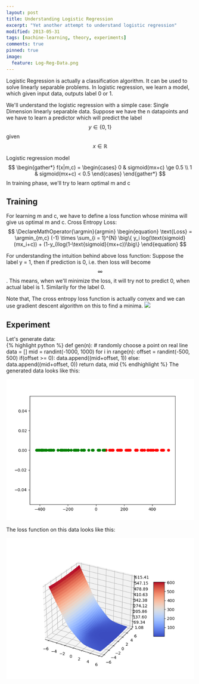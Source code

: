 ```yaml
---
layout: post
title: Understanding Logistic Regression 
excerpt: "Yet another attempt to understand logistic regression"
modified: 2013-05-31
tags: [machine-learning, theory, experiments]
comments: true
pinned: true
image:
  feature: Log-Reg-Data.png 
---
```

Logistic Regression is actually a classification algorithm. It can be used to solve linearly separable problems. In logistic regression, we learn a model, which given input data, outputs label 0 or 1.

We'll understand the logistic regression with a simple case: Single Dimension linearly separable data. Suppose we have the n datapoints and we have to learn a predictor which will predict the label $$y \in \{0, 1\}$$ given $$x \in \mathbb{R}$$

Logistic regression model 
$$
\begin{gather*}
f(x|m,c) = 
\begin{cases}
  0 & sigmoid(mx+c) \ge 0.5 \\
  1 & sigmoid(mx+c) < 0.5
\end{cases}
\end{gather*}
$$
In training phase, we'll try to learn optimal m and c

## Training
For learning m and c, we have to define a loss function whose minima will give us optimal m and c. 
Cross Entropy Loss:
$$
\DeclareMathOperator{\argmin}{argmin}
\begin{equation}
\text{Loss} = \argmin_{m,c} (-1) \times \sum_{i = 1}^{N} \big\{ y_i log(\text{sigmoid}(mx_i+c)) + (1-y_i)log(1-\text{sigmoid}(mx+c))\big\}
\end{equation}
$$

For understanding the intuition behind above loss function: Suppose the label y = 1, then if prediction is 0, i.e. then loss will become $$\infty$$. This means, when we'll minimize the loss, it will try not to predict 0, when actual label is 1. Similarily for the label 0.

Note that, The cross entropy loss function is actually convex and we can use gradient descent algorithm on this to find a minima.
![](\assets\2017-12-25-G2.png)

## Experiment
Let's generate data:  
{% highlight python %}
def gen(n):
    # randomly choose a point on real line
    data = [] 
    mid = randint(-1000, 1000)
    for i in range(n):
        offset = randint(-500, 500)
        if(offset >= 0):
            data.append((mid+offset, 1))
        else:
            data.append((mid+offset, 0))
    return data, mid
{% endhighlight %}
The generated data looks like this: 

![](\assets\data-log-reg.png)

The loss function on this data looks like this:

![](\assets\cross-entropy-loss.png)


